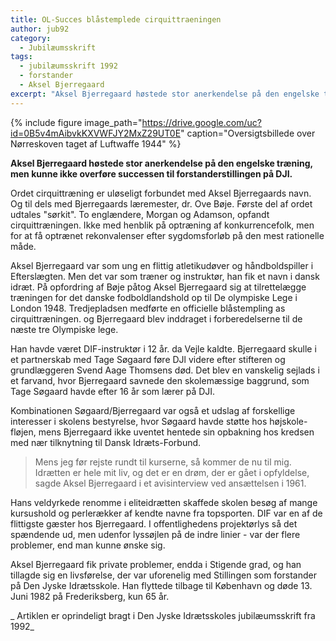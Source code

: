 ```yaml
---
title: OL-Succes blåstemplede cirquittraeningen
author: jub92
category:
  - Jubilæumsskrift
tags:
  - jubilæumsskrift 1992
  - forstander
  - Aksel Bjerregaard
excerpt: "Aksel Bjerregaard høstede stor anerkendelse på den engelske træning, men kunne ikke overføre successen til forstanderstillingen på DJI."
---
```


{% include figure
    image_path="https://drive.google.com/uc?id=0B5v4mAibvkKXVWFJY2MxZ29UT0E"
    caption="Oversigtsbillede over Nørreskoven taget af Luftwaffe 1944" %}

**Aksel Bjerregaard høstede stor anerkendelse på den engelske træning, men kunne ikke overføre successen til forstanderstillingen på DJI.**

Ordet cirquittræning er uløseligt forbundet med Aksel Bjerregaards navn. Og til dels med Bjerregaards læremester, dr. Ove Bøje. Første del af ordet udtales "sørkit". To englændere, Morgan og Adamson, opfandt cirquittræningen. Ikke med henblik på optræning af konkurrencefolk, men for at få optrænet rekonvalenser efter sygdomsforløb på den mest rationelle måde.

Aksel Bjerregaard var som ung en flittig atletikudøver og håndboldspiller i Efterslægten. Men det var som træner og instruktør, han fik et navn i dansk idræt. På opfordring af Bøje påtog Aksel Bjerregaard sig at tilrettelægge træningen for det danske fodboldlandshold op til De olympiske Lege i London 1948. Tredjepladsen medførte en officielle blåstempling as cirquittræningen. og Bjerregaard blev inddraget i forberedelserne til de næste tre Olympiske lege.

Han havde været DIF-instruktør i 12 år. da Vejle kaldte. Bjerregaard skulle i et partnerskab med Tage Søgaard føre DJl videre efter stifteren og grundlæggeren Svend Aage Thomsens død. Det blev en vanskelig sejlads i et farvand, hvor Bjerregaard savnede den skolemæssige baggrund, som Tage Søgaard havde efter 16 år som lærer på DJI.

Kombinationen Søgaard/Bjerregaard var også et udslag af forskellige interesser i skolens bestyrelse, hvor Søgaard havde støtte hos højskole-fløjen, mens Bjerregaard ikke uventet hentede sin opbakning hos kredsen med nær tilknytning til Dansk Idræts-Forbund.

> Mens jeg før rejste rundt til kurserne, så kommer de nu til mig. Idrætten er hele mit liv, og det er en drøm, der er gået i opfyldelse, sagde Aksel Bjerregaard i et avisinterview ved ansættelsen i 1961.

Hans veldyrkede renomme i eliteidrætten skaffede skolen besøg af mange kursushold og perlerækker af kendte navne fra topsporten. DIF var en af de flittigste gæster hos Bjerregaard. I offentlighedens projektørlys så det spændende ud, men udenfor lyssøjlen på de indre linier - var der flere  problemer, end man kunne ønske sig.

Aksel Bjerregaard fik private problemer, endda i Stigende grad, og han tillagde sig en livsførelse, der var uforenelig med Stillingen som forstander på Den Jyske Idrætsskole. Han flyttede tilbage til København og døde 13. Juni 1982 på Frederiksberg, kun 65 år.

_ Artiklen er oprindeligt bragt i Den Jyske Idrætsskoles jubilæumsskrift fra 1992_
